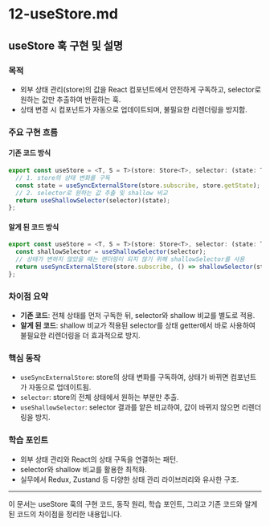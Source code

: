 # 12-useStore.md

## useStore 훅 구현 및 설명

### 목적

- 외부 상태 관리(store)의 값을 React 컴포넌트에서 안전하게 구독하고, selector로 원하는 값만 추출하여 반환하는 훅.
- 상태 변경 시 컴포넌트가 자동으로 업데이트되며, 불필요한 리렌더링을 방지함.

### 주요 구현 흐름

#### 기존 코드 방식

```typescript
export const useStore = <T, S = T>(store: Store<T>, selector: (state: T) => S = defaultSelector<T, S>) => {
  // 1. store의 상태 변화를 구독
  const state = useSyncExternalStore(store.subscribe, store.getState);
  // 2. selector로 원하는 값 추출 및 shallow 비교
  return useShallowSelector(selector)(state);
};
```

#### 알게 된 코드 방식

```typescript
export const useStore = <T, S = T>(store: Store<T>, selector: (state: T) => S = defaultSelector<T, S>) => {
  const shallowSelector = useShallowSelector(selector);
  // 상태가 변하지 않았을 때는 렌더링이 되지 않기 위해 shallowSelector를 사용
  return useSyncExternalStore(store.subscribe, () => shallowSelector(store.getState()));
};
```

### 차이점 요약

- **기존 코드**: 전체 상태를 먼저 구독한 뒤, selector와 shallow 비교를 별도로 적용.
- **알게 된 코드**: shallow 비교가 적용된 selector를 상태 getter에서 바로 사용하여 불필요한 리렌더링을 더 효과적으로 방지.

### 핵심 동작

- `useSyncExternalStore`: store의 상태 변화를 구독하여, 상태가 바뀌면 컴포넌트가 자동으로 업데이트됨.
- `selector`: store의 전체 상태에서 원하는 부분만 추출.
- `useShallowSelector`: selector 결과를 얕은 비교하여, 값이 바뀌지 않으면 리렌더링을 방지.

### 학습 포인트

- 외부 상태 관리와 React의 상태 구독을 연결하는 패턴.
- selector와 shallow 비교를 활용한 최적화.
- 실무에서 Redux, Zustand 등 다양한 상태 관리 라이브러리와 유사한 구조.

---

이 문서는 useStore 훅의 구현 코드, 동작 원리, 학습 포인트, 그리고 기존 코드와 알게 된 코드의 차이점을 정리한 내용입니다.
